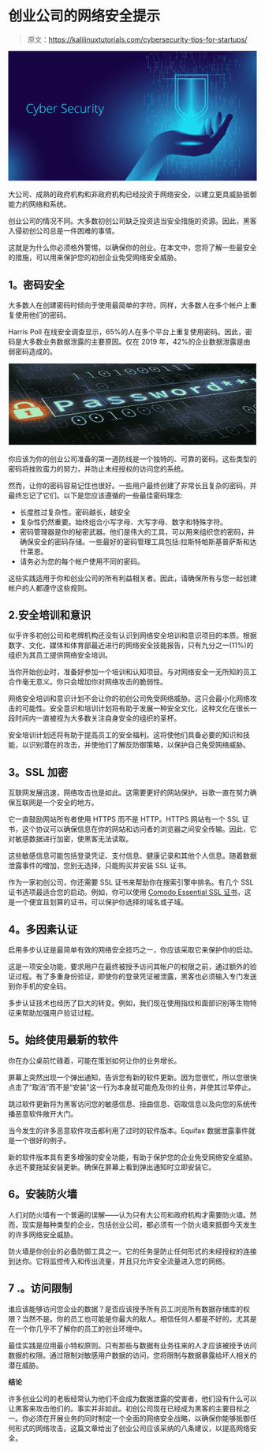 # 创业公司的网络安全提示

> 原文：<https://kalilinuxtutorials.com/cybersecurity-tips-for-startups/>

[![](img//3f573c57e06813485ee46d8a2aa8b8e2.png)](https://1.bp.blogspot.com/-u8XcvcHs-0o/YaD1vo9FEzI/AAAAAAAAPVk/6wHjJ3mMogwU_okJJ7WMKSeoyQ01zLgUQCLcBGAsYHQ/s16000/CYBERSECURITY.png)

大公司、成熟的政府机构和非政府机构已经投资于网络安全，以建立更具威胁抵御能力的网络和系统。

创业公司的情况不同。大多数初创公司缺乏投资适当安全措施的资源。因此，黑客入侵初创公司总是一件困难的事情。

这就是为什么你必须格外警惕，以确保你的创业。在本文中，您将了解一些最安全的措施，可以用来保护您的初创企业免受网络安全威胁。

## **1。密码安全**

大多数人在创建密码时倾向于使用最简单的字符。同样，大多数人在多个帐户上重复使用他们的密码。

Harris Poll 在线安全调查显示，65%的人在多个平台上重复使用密码。因此，密码是大多数业务数据泄露的主要原因。仅在 2019 年，42%的企业数据泄露是由弱密码造成的。

![](img//0ab34855491186a2f3465346d4416567.png)

你应该为你的创业公司准备的第一道防线是一个独特的、可靠的密码。这些类型的密码将挫败蛮力的努力，并防止未经授权的访问您的系统。

然而，让你的密码容易记住也很好。一些用户最终创建了非常长且复杂的密码，并最终忘记了它们。以下是您应该遵循的一些最佳密码理念:

*   长度胜过复杂性。密码越长，越安全
*   复杂性仍然重要。始终组合小写字母、大写字母、数字和特殊字符。
*   密码管理器是你的秘密武器。他们是伟大的工具，可以用来组织您的密码，并确保安全的密码存储。一些最好的密码管理工具包括:拉斯特帕斯基普萨斯和达什莱恩。
*   请务必为您的每个帐户使用不同的密码。

这些实践适用于你和创业公司的所有利益相关者。因此，请确保所有与您一起创建帐户的人都遵守这些规则。

## 2.安全培训和意识

似乎许多初创公司和老牌机构还没有认识到网络安全培训和意识项目的本质。根据数字、文化、媒体和体育部最近进行的网络安全技能报告，只有九分之一(11%)的组织为其员工提供网络安全培训。

当你开始创业时，准备好参加一个培训和认知项目。与对网络安全一无所知的员工合作毫无意义。你只会增加你对网络攻击的脆弱性。

网络安全培训和意识计划不会让你的初创公司免受网络威胁。这只会最小化网络攻击的可能性。安全意识和培训计划将有助于发展一种安全文化，这种文化在很长一段时间内一直被视为大多数关注自身安全的组织的圣杯。

安全培训计划还将有助于提高员工的安全福利。这将使他们具备必要的知识和技能，以识别潜在的攻击，并使他们了解反防御策略，以保护自己免受网络威胁。

## **3。SSL 加密**

互联网发展迅速，网络攻击也是如此。这需要更好的网站保护。谷歌一直在努力确保互联网是一个安全的地方。

它一直鼓励网站所有者使用 HTTPS 而不是 HTTP。HTTPS 网站有一个 SSL 证书，这个协议可以确保信息在你的网站和访问者的浏览器之间安全传输。因此，它对敏感数据进行加密，使黑客无法读取。

这些敏感信息可能包括登录凭证、支付信息、健康记录和其他个人信息。随着数据泄露事件的增加，您别无选择，只能购买并安装 SSL 证书。

作为一家初创公司，你还需要 SSL 证书来帮助你在搜索引擎中排名。有几个 SSL 证书选项最适合您的启动。例如，你可以使用 [Comodo Essential SSL 证书](https://www.cheapsslshop.com/comodo-essential-ssl)，这是一个便宜且划算的证书，可以保护你选择的域名或子域。

## **4。多因素认证**

启用多步认证是最简单有效的网络安全技巧之一，你应该采取它来保护你的启动。

这是一项安全功能，要求用户在最终被授予访问其帐户的权限之前，通过额外的验证过程。有了多重身份验证，即使你的登录凭证被泄露，黑客也必须输入专门发送到你手机的安全码。

多步认证技术也经历了巨大的转变。例如，我们现在使用指纹和面部识别等生物特征来帮助加强用户验证过程。

## **5。始终使用最新的软件**

你在办公桌前忙碌着，可能在策划如何让你的业务增长。

屏幕上突然出现一个弹出通知，告诉您有新的软件更新。因为您很忙，所以您很快点击了“取消”而不是“安装”这一行为本身就可能危及你的业务，并使其过早停止。

跳过软件更新将为黑客访问您的敏感信息、扭曲信息、窃取信息以及向您的系统传播恶意软件敞开大门。

当今发生的许多恶意软件攻击都利用了过时的软件版本。Equifax 数据泄露事件就是一个很好的例子。

新的软件版本具有更多增强的安全功能，有助于保护您的企业免受网络安全威胁。永远不要拖延安装更新。确保在屏幕上看到弹出通知时立即安装它。

## **6。安装防火墙**

人们对防火墙有一个普遍的误解——认为只有大公司和政府机构才需要防火墙。然而，现实是每种类型的企业，包括创业公司，都必须有一个防火墙来抵御今天发生的许多网络安全威胁。

防火墙是你创业的必备防御工具之一。它的任务是防止任何形式的未经授权的连接到达你。它将监控传入和传出流量，并且只允许安全流量进入您的网络。

## 7 .**。访问限制**

谁应该能够访问您企业的数据？是否应该授予所有员工浏览所有数据存储库的权限？当然不是。你的员工也可能是你最大的敌人。相信任何人都是不好的，尤其是在一个你几乎不了解你的员工的创业环境中。

最佳实践是应用最小特权原则。只有那些与数据有业务往来的人才应该被授予访问数据的权限。通过限制对敏感用户数据的访问，您将限制与数据暴露给坏人相关的潜在威胁。

**结论**

许多创业公司的老板经常认为他们不会成为数据泄露的受害者，他们没有什么可以让黑客来攻击他们的。事实并非如此。初创公司现在已经成为黑客的主要目标之一。你必须在开展业务的同时制定一个全面的网络安全战略，以确保你能够抵御任何形式的网络攻击。这篇文章给出了创业公司应该采纳的八条建议，以提高网络安全。